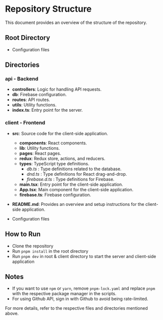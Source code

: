 # Repository Structure

This document provides an overview of the structure of the repository.

## Root Directory

- Configuration files

## Directories

### api - Backend

- **controllers**: Logic for handling API requests.
- **db**: Firebase configuration.
- **routes**: API routes.
- **utils**: Utility functions.
- **index.ts**: Entry point for the server.

### client - Frontend

- **src**: Source code for the client-side application.

  - **components**: React components.
  - **lib**: Utility functions.
  - **pages**: React pages.
  - **redux**: Redux store, actions, and reducers.
  - **types**: TypeScript type definitions.
    - _db.ts_ : Type definitions related to the database.
    - _dnd.ts_ : Type definitions for React drag-and-drop.
    - _firebase.d.ts_ : Type definitions for Firebase.
  - **main.tsx**: Entry point for the client-side application.
  - **App.tsx**: Main component for the client-side application.
  - **firebase.ts**: Firebase configuration.

- **README.md**: Provides an overview and setup instructions for the client-side application.
- Configuration files

## How to Run

- Clone the repository
- Run `pnpm install` in the root directory
- Run `pnpm dev` in root & client directory to start the server and client-side application

## Notes

- If you want to use `npm` or `yarn`, remove `pnpm-lock.yaml` and replace `pnpm` with the respective package manager in the scripts.
- For using Github API, sign in with Github to avoid being rate-limited.

For more details, refer to the respective files and directories mentioned above.
